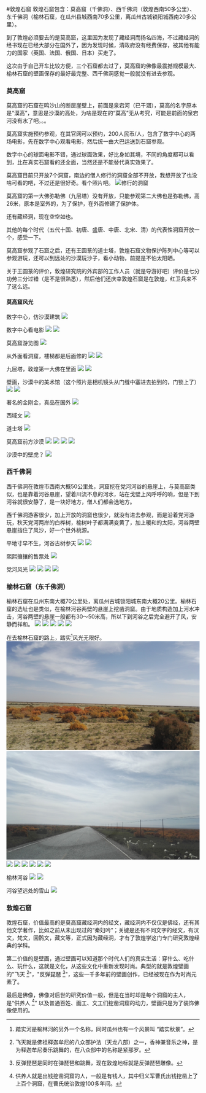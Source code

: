 #敦煌石窟
敦煌石窟包含：莫高窟（千佛洞）、西千佛洞（敦煌西南50多公里）、东千佛洞（榆林石窟，在瓜州县城西南70多公里，离瓜州古城锁阳城西南20多公里）。

到了敦煌必须要去的是莫高窟，这里因为发现了藏经洞而扬名四海，不过藏经洞的经书现在已经大部分在国外了，因为发现时候，清政府没有经费保存，被其他有能力的国家（英国、法国、俄国、日本）买走了。

这次由于自己开车比较方便，三个石窟都去过了，莫高窟的佛像最震撼规模最大、榆林石窟的壁画保存的最好最完整、西千佛洞感觉一般就没有进去参观。

### 莫高窟
莫高窟的石窟在鸣沙山的断层崖壁上，前面是泉宕河（已干涸），莫高的名字原本是“漠高”，意思是沙漠的高处，为啥是现在的“莫高”无从考究，可能是前面的泉宕河没有水了吧。。。

莫高窟实施预约参观，在其官网可以预约，200人民币/人，包含了数字中心的两场电影，先在数字中心观看电影，然后统一由大巴运送到石窟参观。

数字中心的球面电影不错，通过球面效果，好比身如其境，不同的角度都可以看到，比在真实石窟看的还全面，当然还是不能替代真实效果了。

莫高窟目前只开放7个洞窟，南边的僧人修行的洞窟全部不开放，我想开放了也没啥可看的吧，不过还是很好奇。看个照片吧。
![修行的洞窟](https://github.com/ibusybox/mao/blob/gh-pages/_posts/IMGP0899.JPG)

莫高窟的第一大佛弥勒佛（九层塔）没有开放，只能参观第二大佛也是弥勒佛，高26米，原本是室外的，为了保护，在外面修建了保护体。

还有藏经洞，现在空空如也。

其他的每个时代（五代十国、初唐、盛唐、中唐、北宋、清）的代表性洞窟开放一个，感受一下。

莫高窟参观了石窟之后，还有王圆箓的道士塔，敦煌石窟文物保护陈列中心等可以参观游玩，还可以到远处的沙漠玩沙子，看小动物，前提是不怕太阳晒。

关于王圆箓的评价，敦煌研究院的外宾部的工作人员（就是导游好吧）评价是七分功劳三分过错（是不是很熟悉），然后他们还庆幸敦煌石窟是在敦煌，红卫兵来不了这么远。

#### 莫高窟风光
数字中心，仿沙漠建筑
![](IMGP0854.JPG)

数字中心看电影
![](IMGP0859.JPG)
![](IMGP0861.JPG)

莫高窟游览图
![](IMGP0880.JPG)

从外面看洞窟，楼梯都是后面修的
![](IMGP0889.JPG)
![](IMGP0924.JPG)

九层塔，敦煌第一大佛在里面
![](IMGP0989.JPG)
![](IMGP0993.JPG)

壁画，沙漠中的美术馆（这个照片是相机镜头从门缝中塞进去拍到的，门锁上了）
![](IMGP0949.JPG)
![](IMGP0905.JPG)

著名的金刚金，真品在国外
![](IMGP0907.JPG)

西域文
![](IMGP0910.JPG)

道士塔
![](IMGP1056.JPG)

莫高窟前方沙漠
![](IMGP1062.JPG)
![](IMGP1103.JPG)
![](IMGP1106.JPG)
![](IMGP1107.JPG)

沙漠中的壁虎？
![](IMGP1091.JPG)

### 西千佛洞
西千佛洞在敦煌市西南大概50公里处，洞窟挖在党河河谷的悬崖上，与莫高窟类似，也是靠着河谷悬崖，望着川流不息的河水，站在戈壁上风呼呼的响，但是下到河谷就很安静了，是一块好地方，僧人们都会选地方。

西千佛洞游客很少，加上开放的洞窟也很少，就没有进去参观，而是沿着党河游玩，秋天党河两岸的白桦树，榆树叶子都满满变黄了，加上暖和的太阳，河谷两壁悬崖挡住了风沙，好一个世外桃源。

平地寸早不生，河谷古树参天
![](IMGP1289.JPG)
![](IMGP1296.JPG)

熙熙攘攘的售票处
![](IMGP1292.JPG)

党河风光
![](IMGP1306.JPG)
![](IMGP1319.JPG)
![](IMG_20150930_124144.jpg)
![](IMG_20150930_124213.jpg)


### 榆林石窟（东千佛洞）
榆林石窟在瓜州东南大概70公里处，离瓜州古城锁阳城东南大概20公里。榆林石窟的选址也是类似，在榆林河谷两壁的悬崖上挖凿洞窟。由于地质构造加上河水冲击，河谷两壁的悬崖一般都有30～50米高，所以下到河谷之后完全避开了风，安静而祥和。
![](IMGP1659.JPG)
![](IMGP1664.JPG)
![](IMGP1673.JPG)
![](IMGP1679.JPG)
![](IMGP1698.JPG)

在去榆林石窟的路上，踏实[^1]风光无限好。
![](IMG_20151001_114120.jpg)
![](IMG_20151001_114220.jpg)
![](IMG_20151001_114658.jpg)
![](IMGP1574.JPG)
![](IMGP1586.JPG)
![](IMGP1602.JPG)
![](IMGP1606.JPG)
![](IMGP1613.JPG)

榆林河谷
![](IMGP1641.JPG)
![](IMGP1642.JPG)

河谷望远处的雪山
![](IMGP1651.JPG)

### 敦煌石窟
敦煌石窟，价值最高的是莫高窟藏经洞内的经文，藏经洞内不仅仅是佛经，还有其他文学著作，比如之前从未出现过的“秦妇吟”；关键是还有不同文字的经文，有汉文，梵文，回鹘文，藏文等，正式因为藏经洞，才有了敦煌学这门专门研究敦煌经典的学科。

第二价值的是壁画，通过壁画可以知道那个时代人们的真实生活：穿什么、吃什么、玩什么，这就是文化，从这些文化中重新发现时尚。典型的就是敦煌壁画的"飞天 [^2]"，"反弹琵琶 [^3]"，这些一千多年前的壁画创作，已经被现在作为时尚元素了。

最后是佛像，佛像对后世的研究价值一般，但是在当时却是每个洞窟的主人，是“供养人 [^4]” 以及普通百姓、画工、文工们挖凿洞窟的动力，壁画只是为了装饰佛像使用的。

[^1]: 踏实河是榆林河的另外一个名称，同时瓜州也有一个风景叫 “踏实秋景”。
[^2]: 飞天就是佛祖释迦牟尼的八众部护法（天龙八部）之一，香神兼音乐之神，是为释迦牟尼奏乐跳舞的，在八众部中的名称是紧那罗。
[^3]:   反弹琵琶是同时在弹琵琶和跳舞，现在敦煌地标就是反弹琵琶雕像。
[^4]: 供养人就是出钱挖凿洞窟的人，一般是有钱人，其中归义军曹氏出钱挖凿上了上百个洞窟，在曹氏统治敦煌100多年间。

